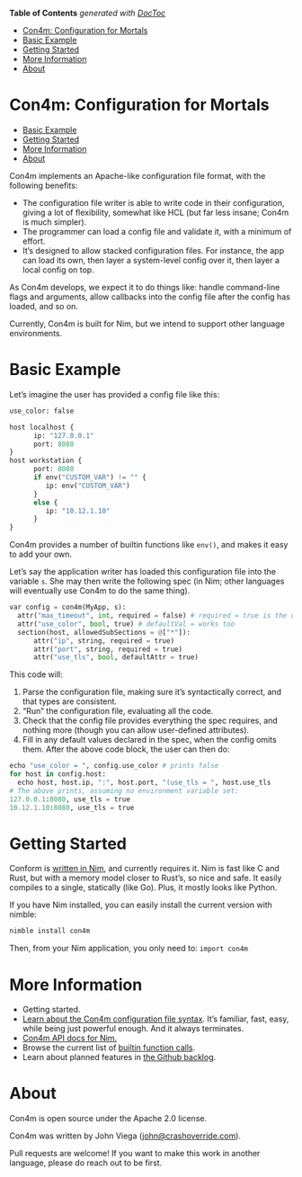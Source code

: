 <!-- START doctoc generated TOC please keep comment here to allow auto update -->
<!-- DON'T EDIT THIS SECTION, INSTEAD RE-RUN doctoc TO UPDATE -->
**Table of Contents**  *generated with [DocToc](https://github.com/thlorenz/doctoc)*

- [Con4m: Configuration for Mortals](#con4m-configuration-for-mortals)
- [Basic Example](#basic-example)
- [Getting Started](#getting-started)
- [More Information](#more-information)
- [About](#about)

<!-- END doctoc generated TOC please keep comment here to allow auto update -->

# Con4m: Configuration for Mortals

<!-- START doctoc generated TOC please keep comment here to allow auto update -->
<!-- DON'T EDIT THIS SECTION, INSTEAD RE-RUN doctoc TO UPDATE -->

- [Basic Example](#basic-example)
- [Getting Started](#getting-started)
- [More Information](#more-information)
- [About](#about)

<!-- END doctoc generated TOC please keep comment here to allow auto update -->

Con4m implements an Apache-like configuration file format, with the following benefits:

- The configuration file writer is able to write code in their configuration, giving a lot of flexibility, somewhat like HCL (but far less insane; Con4m is much simpler).
- The programmer can load a config file and validate it, with a minimum of effort.
- It’s designed to allow stacked configuration files. For instance, the app can load its own, then layer a system-level config over it, then layer a local config on top.

As Con4m develops, we expect it to do things like: handle command-line flags and arguments, allow callbacks into the config file after the config has loaded, and so on.

Currently, Con4m is built for Nim, but we intend to support other language environments.

# Basic Example

Let’s imagine the user has provided a config file like this:

```python
use_color: false

host localhost {
      ip: "127.0.0.1"
      port: 8080
}
host workstation {
      port: 8080
      if env("CUSTOM_VAR") != "" {
         ip: env("CUSTOM_VAR")
      }
      else {
         ip: "10.12.1.10"
      }
}
```

Con4m provides a number of builtin functions like `env()`, and makes it easy to add your own.

Let’s say the application writer has loaded this configuration file into the variable `s`. She may then write the following spec (in Nim; other languages will eventually use Con4m to do the same thing).

```python
var config = con4m(MyApp, s):
  attr("max_timeout", int, required = false) # required = true is the default.
  attr("use_color", bool, true) # defaultVal = works too
  section(host, allowedSubSections = @["*"]):
      attr("ip", string, required = true)
      attr("port", string, required = true)
      attr("use_tls", bool, defaultAttr = true)
```

This code will:

1. Parse the configuration file, making sure it’s syntactically correct, and that types are consistent.
2. “Run” the configuration file, evaluating all the code.
3. Check that the config file provides everything the spec requires, and nothing more (though you can allow user-defined attributes).
4. Fill in any default values declared in the spec, when the config omits them. After the above code block, the user can then do:

```python
echo "use_color = ", config.use_color # prints false
for host in config.host:
  echo host, host.ip, ":", host.port, "(use_tls = ", host.use_tls
# The above prints, assuming no environment variable set:
127.0.0.1:8080, use_tls = true
10.12.1.10:8080, use_tls = true
```

# Getting Started

Conform is [written in Nim](https://nim-lang.org/), and currently requires it. Nim is fast like C and Rust, but with a memory model closer to Rust’s, so nice and safe. It easily compiles to a single, statically (like Go). Plus, it mostly looks like Python.

If you have Nim installed, you can easily install the current version with nimble:

```bash
nimble install con4m
```

Then, from your Nim application, you only need to: `import con4m`

# More Information

- Getting started.
- [Learn about the Con4m configuration file syntax](docs/writing.md). It’s familiar, fast, easy, while being just powerful enough. And it always terminates.
- [Con4m API docs for Nim.](docs/nim-api.md)
- Browse the current list of [builtin function calls](docs/builtins.md).
- Learn about planned features in [the Github backlog](https://github.com/crashappsec/con4m/issues).

# About

Con4m is open source under the Apache 2.0 license.

Con4m was written by John Viega (john@crashoverride.com).

Pull requests are welcome! If you want to make this work in another language, please do reach out to be first.
